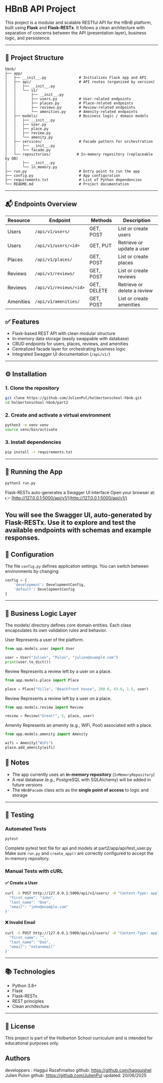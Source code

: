 # HBnB API Project

This project is a modular and scalable RESTful API for the HBnB platform, built using **Flask** and **Flask-RESTx**. It follows a clean architecture with separation of concerns between the API (presentation layer), business logic, and persistence.

---

## 📁 Project Structure

```
hbnb/
├── app/
│   ├── __init__.py               # Initializes Flask app and API
│   ├── api/                      # API routes (organized by version)
│   │   ├── __init__.py
│   │   └── v1/
│   │       ├── __init__.py
│   │       ├── users.py          # User-related endpoints
│   │       ├── places.py         # Place-related endpoints
│   │       ├── reviews.py        # Review-related endpoints
│   │       └── amenities.py      # Amenity-related endpoints
│   ├── models/                   # Business logic / domain models
│   │   ├── __init__.py
│   │   ├── user.py
│   │   ├── place.py
│   │   ├── review.py
│   │   └── amenity.py
│   ├── services/                 # Facade pattern for orchestration
│   │   ├── __init__.py
│   │   └── facade.py
│   └── repositories/            # In-memory repository (replaceable by DB)
│       ├── __init__.py
│       └── in_memory.py
├── run.py                        # Entry point to run the app
├── config.py                     # App configuration
├── requirements.txt              # List of Python dependencies
└── README.md                     # Project documentation
```

---

## 📬 Endpoints Overview

| Resource  | Endpoint                  | Methods       | Description                    |
|-----------|---------------------------|---------------|--------------------------------|
| Users     | `/api/v1/users/`          | GET, POST     | List or create users           |
| Users     | `/api/v1/users/<id>`      | GET, PUT      | Retrieve or update a user      |
| Places    | `/api/v1/places/`         | GET, POST     | List or create places          |
| Reviews   | `/api/v1/reviews/`        | GET, POST     | List or create reviews         |
| Reviews   | `/api/v1/reviews/<id>`    | GET, DELETE   | Retrieve or delete a review    |
| Amenities | `/api/v1/amenities/`      | GET, POST     | List or create amenities       |

## ✅ Features

- Flask-based REST API with clean modular structure
- In-memory data storage (easily swappable with database)
- CRUD endpoints for users, places, reviews, and amenities
- Centralized facade layer for orchestrating business logic
- Integrated Swagger UI documentation (`/api/v1/`)

---

## ⚙️ Installation

### 1. Clone the repository

```bash
git clone https://github.com/JulienPul/holbertonschool-hbnb.git
cd holbertonschool-hbnb/part2
```

### 2. Create and activate a virtual environment

```bash
python3 -m venv venv
source venv/bin/activate
```

### 3. Install dependencies

```bash
pip install -r requirements.txt
```

---

## 🚀 Running the App

```bash
python3 run.py
```
Flask-RESTx auto-generates a Swagger UI interface
Open your browser at:  
👉 [http://127.0.0.1:5000/api/v1/](http://127.0.0.1:5000/api/v1/)

You will see the **Swagger UI**, auto-generated by Flask-RESTx.
Use it to explore and test the available endpoints with schemas and example responses.
---

## 🔧 Configuration

The file `config.py` defines application settings. You can switch between environments by changing:

```python
config = {
    'development': DevelopmentConfig,
    'default': DevelopmentConfig
}
```

---

## 🧠 Business Logic Layer

The models/ directory defines core domain entities. Each class encapsulates its own validation rules and behavior.

User
Represents a user of the platform.

```python
from app.models.user import User

user = User("Julien", "Pulon", "julien@example.com")
print(user.to_dict())
```

Review
Represents a review left by a user on a place.

```python
from app.models.place import Place

place = Place("Villa", "Beachfront house", 200.0, 43.6, 1.5, user)
```

Review
Represents a review left by a user on a place.

```python
from app.models.review import Review

review = Review("Great!", 5, place, user)
```

Amenity
Represents an amenity (e.g., WiFi, Pool) associated with a place.

```python
from app.models.amenity import Amenity

wifi = Amenity("WiFi")
place.add_amenity(wifi)
```


## 📌 Notes

- The app currently uses an **in-memory repository** (`InMemoryRepository`)  
- A real database (e.g., PostgreSQL with SQLAlchemy) will be added in future versions  
- The `HBnBFacade` class acts as the **single point of access** to logic and storage

---

## 🧪 Testing

### Automated Tests

```bash
pytest
```
Complete pytest test file  for api and models at part2/app/api/test_user.py
Make sure `run.py` and `create_app()` are correctly configured to accept the in-memory repository.

### Manual Tests with cURL

#### ✅ Create a User

```bash
curl -X POST http://127.0.0.1:5000/api/v1/users/ -H "Content-Type: application/json" -d '{
  "first_name": "John",
  "last_name": "Doe",
  "email": "john@example.com"
}'
```

#### ❌ Invalid Email

```bash
curl -X POST http://127.0.0.1:5000/api/v1/users/ -H "Content-Type: application/json" -d '{
  "first_name": "",
  "last_name": "Doe",
  "email": "notanemail"
}'
```

---

## 📚 Technologies

- Python 3.8+
- Flask
- Flask-RESTx
- REST principles
- Clean architecture

---

## 🧾 License

This project is part of the Holberton School curriculum and is intended for educational purposes only.

## Authors
developpers :
Haggui Razafimaitso
github: https://github.com/hagguishel
Julien Pulon
github: https://github.com/JulienPul
updated: 20/06/2025
